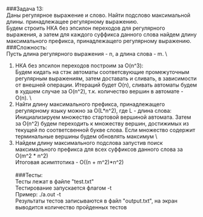 ###Задача 13:  \
  Даны регулярное выражение и слово. Найти подслово максимальной длины. принадлежащее регулярному выражению.  \
Будем строить НКА без эпсилон переходов для регулярного выражения, а затем для каждого суффикса данного слова найдем длину максимального префикса, принадлежащего регулярному выражению.  \
###Сложность:  \
Пусть длина регулярного выражения - n, а длина слова - m.  \
  1) НКА без эпсилон переходов построим за O(n^3):  \
Будем кидать на стэк автоматы соответсвующие промежуточным регулярным выражениям, затем доставать и сливать, в зависимости от внешней операции. Итераций будет O(n), сливать автоматы будем в худшем случае за O(n^2), т.к. количество вершин в автомате - O(n).  \
  2) Найти длину максимального префикса, принадлежащего регулярному языку можно за O(L*n^2), где L - длина слова:  \
Инициализируем множество стартовой вершиной автомата. Затем за O(n^2) будем переходить к множеству вершин, достижимых из текущей по соответсвенной букве слова. Если множество содержит терминальные вершины будем обновлять максимум  \
  3) Найдем длину максимального подслова запустив поиск максимального префикса для всех суффиксов данного слова за O(m^2 * n^2)  \
  Итоговая асимптотика - O((n + m^2)*n^2)  \
    \
###Тесты:  \
  Тесты лежат в файле "test.txt"  \
  Тестирование запускается флагом -t  \
  Пример: ./a.out -t  \
  Результаты тестов записываются в файл "output.txt", на экран выводится количество пройденных тестов
